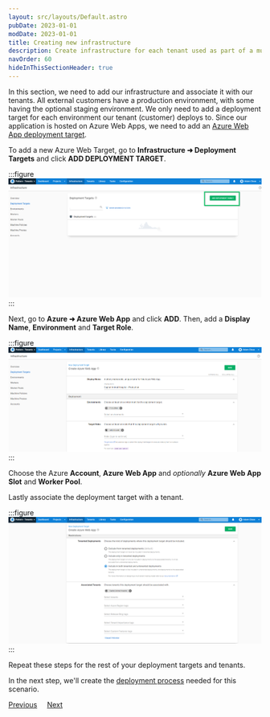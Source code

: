 ```yaml
---
layout: src/layouts/Default.astro
pubDate: 2023-01-01
modDate: 2023-01-01
title: Creating new infrastructure
description: Create infrastructure for each tenant used as part of a multi-tenant SaaS setup in Octopus Deploy.
navOrder: 60
hideInThisSectionHeader: true
---
```


In this section, we need to add our infrastructure and associate it with our tenants. All external customers have a production environment, with some having the optional staging environment.   We only need to add a deployment target for each environment our tenant (customer) deploys to. Since our application is hosted on Azure Web Apps, we need to add an [Azure Web App deployment target](/docs/infrastructure/deployment-targets/azure/web-app-targets).

To add a new Azure Web Target, go to **Infrastructure ➜ Deployment Targets** and click **ADD DEPLOYMENT TARGET**.

:::figure
![](/docs/tenants/guides/multi-tenant-saas-application/images/creating-new-deployment-target.png "width=500")
:::

Next, go to **Azure ➜ Azure Web App** and click **ADD**. Then, add a **Display Name**, **Environment** and **Target Role**.

:::figure
![](/docs/tenants/guides/multi-tenant-saas-application/images/adding-new-deployment-target-details-1.png "width=500")
:::

Choose the Azure **Account**, **Azure Web App** and *optionally* **Azure Web App Slot** and **Worker Pool**.

Lastly associate the deployment target with a tenant.

:::figure
![](/docs/tenants/guides/multi-tenant-saas-application/images/adding-deployment-target-details-tenant.png "width=500")
:::

Repeat these steps for the rest of your deployment targets and tenants.

In the next step, we'll create the [deployment process](/docs/tenants/guides/multi-tenant-saas-application/creating-project-deployment-process) needed for this scenario.

<span><a class="button btn-secondary" href="/docs/tenants/guides/multi-tenant-saas-application/creating-project-template-variables">Previous</a></span>&nbsp;&nbsp;&nbsp;&nbsp;&nbsp;<span><a class="button btn-success" href="/docs/tenants/guides/multi-tenant-saas-application/creating-project-deployment-process">Next</a></span>